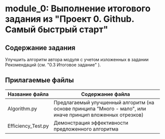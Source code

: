 module_0: Выполнение итогового задания из "Проект 0. Github. Самый быстрый старт"
==================================

Содержание задания
----------------------
Улучшить алгоритм автора модуля с учетом изложенных в задании Рекомендаций (см. "0.3 Итоговое задание" ).

Прилагаемые файлы
----------------------

Название файла     | Содержание файла
----------------   |----------------------
Algorithm.py       | Предлагаемый улучшенный алгоритм (на основе принципа "Много - мало", или иначе принцип вложенных отрезков)
Efficiency_Test.py | Демонстрация эффективности предложенного алгоритма

